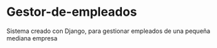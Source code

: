 # Gestor-de-empleados
Sistema creado con Django, para gestionar empleados de una pequeña mediana empresa
